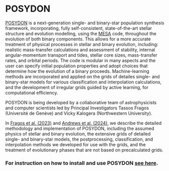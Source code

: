 # POSYDON

[POSYDON](https://posydon.org) is a next-generation single- and binary-star population synthesis framework, incorporating, fully self-consistent, state-of-the-art stellar structure and evolution modelling, using the [MESA](https://docs.mesastar.org) code, throughout the evolution of both binary components. This allows for a more accurate treatment of physical processes in stellar and binary evolution, including: realistic mass-transfer calculations and assessment of stability, internal angular-momentum transport and tides, stellar core sizes, mass-transfer rates, and orbital periods. The code is modular in many aspects and the user can specify initial population properties and adopt choices that determine how the evolution of a binary proceeds. Machine-learning methods are incorporated and applied on the grids of detailes single- and binary-star models for various classification and interpolation calculations, and the development of irregular grids guided by active learning, for computational efficiency.

POSYDON is being developed by a collaborative team of astrophysicists and computer scientists led by Principal Investigators Tassos Fragos (Université de Genève) and Vicky Kalogera (Northwestern University).  

In [Fragos et al. (2023)](https://ui.adsabs.harvard.edu/abs/2023ApJS..264...45F/abstract) and [Andrews et al. (2024)](https://ui.adsabs.harvard.edu/abs/2024arXiv241102376A/abstract), we describe the detailed methodology and implementation of POSYDON, including the assumed physics of stellar and binary evolution, the extensive grids of detailed single- and binary-star models, the postprocessing, classification, and interpolation methods we developed for use with the grids, and the treatment of evolutionary phases that are not based on precalculated grids.

### For instruction on how to install and use POSYDON [see here](https://posydon.org/POSYDON/latest/index.html).
